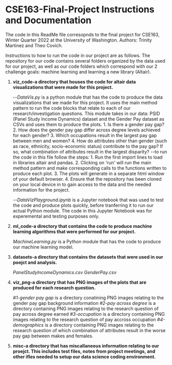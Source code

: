 # CSE163-Final-Project Instructions and Documentation

The code in this ReadMe file corresopnds to the final project for CSE163, Winter Quarter 2022 at the University of Washington. 
Authors: Trinity Martinez and Theo Covich.

Instructions to how to run the code in our project are as follows. The repository for our code contains several folders organized by the data used for our project, as well as our code folders which correspond with our 2 challenge goals: machine learning and learning a new library (Altair). 

1. **viz_code-a directory that houses the code for altair data visualizations that were made for this project.**

    --_DataVis.py_ is a python module that has the code to produce the data visualizations that we made for this project. It uses the main method pattern to run the code blocks that relate to each of our research/investigation questions. This module takes in our data: PSID (Panel Study Income Dynamics) dataset and the Gender Pay dataset as CSVs and uses them to produce the plots.
        1. Is there a gender pay gap?
        2. How does the gender pay gap differ across degree levels achieved for each gender?
        3. Which occupations result in the largest pay gap between men and women? 
        4. How do attributes other than gender (such as race, ethnicity, socio-economic status) contribute to the pay gap? If so, what combination of attributes result in the largest disparity?
    --to run the code in this file follow the steps:
        1. Run the first import lines to load in libraries altair and pandas. 
        2. Clicking on 'run' will run the main method pattern and make corresponding calls to the functions written to produce each plot. 
        3. The plots will generate in a separate html window of your default browser. 
        4. Ensure that the repository has been cloned on your local device in to gain access to the data and the needed information for the project. 

    --_DataVizPlayground.ipynb_ is a Jupyter notebook that was used to test the code and produce plots quickly, before tranferring it to run our actual Python module. The code in this Jupyter Notebook was for experemental and testing purposes only.

2. **ml_code-a directory that contains the code to produce machine learning algorithms that were performed for our project.**

    _MachineLearning.py_ is a Python module that has the code to produce our machine learning model. 

3. **datasets-a directory that contains the datasets that were used in our poejct and analysis.**

    _PanelStudyIncomeDynamics.csv_ 
    _GenderPay.csv_

4. **viz_png-a directory that has PNG images of the plots that are produced for each research question.**

    _#1-gender pay gap_ is a directory conatining PNG images relating to the gender pay gap background information
    _#2-pay across degree_ is a directory containing PNG images relating to the research question of pay across degree earned
    _#3-occupation_ is a directory containing PNG images relating to the research question of pay accross occupation
    _#4-demographics_ is a directory containing PNG images relating to the research question of which combination of attributes result in the worse pay gap between makes and females. 

5. **misc-a directory that has miscallaneous information relating to our proejct. This includes test files, notes from project meetings, and other ifles needed to setup our data science coding environment.**